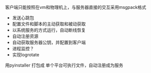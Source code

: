 客户端只能按照在vm和物理机上，与服务器直接的交互采用msgpack格式

* 发送心跳包
* 配置文件和脚本的主动获取和被动获取
* 以系统服务的方式运行，自动断线恢复
* 自动注册资源
* 自动获取服务器公钥，并配置到客户端
* 进程监控？
* 实现logrotate

用pyinstaller 打包成 单个平台可执行文件，自动注册成为服务
